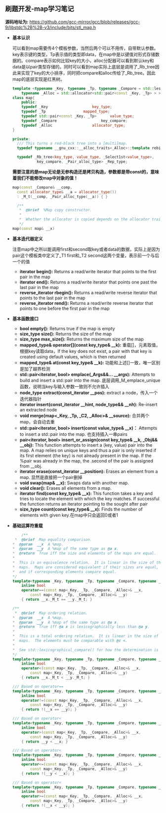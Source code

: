 ## 刷题开发-map学习笔记

**源码地址为:** https://github.com/gcc-mirror/gcc/blob/releases/gcc-9/libstdc%2B%2B-v3/include/bits/stl_map.h

- **基本认识**
  
    可以看到map需要传4个模板参数，当然后两个可以不用传，自带默认参数。key表示键的类型，Tp表示值的类型即data，在map中是以键值对形式存储数据的。compare表示如何比较key的大小，alloc分配器可以看到默认key和data是以pair类型存储的。同时可以看到map实际上底层是调用了_Rb_tree因此来实现了key的大小排序，同时把compare和alloc传给了_Rb_tree。因此map的底层实现是红黑树。

    ```cpp
    template <typename _Key, typename _Tp, typename _Compare = std::less<_Key>,
	    typename _Alloc = std::allocator<std::pair<const _Key, _Tp> > >
    class map{
        public:
        typedef _Key					key_type;
        typedef _Tp					mapped_type;
        typedef std::pair<const _Key, _Tp>		value_type;
        typedef _Compare					key_compare;
        typedef _Alloc					allocator_type;
    }

    private:
      /// This turns a red-black tree into a [multi]map.
      typedef typename __gnu_cxx::__alloc_traits<_Alloc>::template rebind<value_type>::other _Pair_alloc_type;

      typedef _Rb_tree<key_type, value_type, _Select1st<value_type>,
		       key_compare, _Pair_alloc_type> _Rep_type;
    ```

    **需要注意的是map无论是无参构造还是拷贝构造，参数都是带const的，意味着我们不能修改map中对象的值！**
    ```cpp
    map(const _Compare& __comp,
	  const allocator_type& __a = allocator_type())
      : _M_t(__comp, _Pair_alloc_type(__a)) { }

      /**
       *  @brief  %Map copy constructor.
       *
       *  Whether the allocator is copied depends on the allocator traits.
       */
    map(const map& __x)
    ```

- **基本迭代器定义**

    注意map中之所以能调用first和second取key或者data的数据，实际上是因为pair这个模板类中定义了_T1 first和_T2 second这两个变量，表示前一个与后一个的值

    - **iterator begin():** Returns a read/write iterator that points to the first pair in the map
    - **iterator end():** Returns a read/write iterator that points one past the last pair in the map
    - **reverse_iterator rbegin():** Returns a read/write reverse iterator that points to the last pair in the map
    - **reverse_iterator rend():** Returns a read/write reverse iterator that points to one before the first pair in the map

- **基本函数接口**

    - **bool empty():** Returns true if the map is empty
    - **size_type size():** Returns the size of the map
    - **size_type max_size():** Returns the maximum size of the map
    - **mapped_type& operator[](const key_type& __k):** 重载[]，元素取值，根据key读取data，If the key does not exist, a pair with that key is created using default values, which is then returned
    - **mapped_type& at(const key_type& __k):** 功能和上述[]一致，唯一区别是加了越界检测
    - **std::pair<iterator, bool> emplace(_Args&&... __args):** Attempts to build and insert a std::pair into the map. 底层调用_M_emplace_unique函数，说明当key与输入参数一致则不允许插入
    - **node_type extract(const_iterator __pos):** extract a node，传入一个迭代器指针
    - **iterator insert(const_iterator __hint, node_type&& __nh):** Re-insert an extracted node
    - **void merge(map<_Key, _Tp, _C2, _Alloc>& __source):** 合并两个map，会自动去重
    - **std::pair<iterator, bool> insert(const value_type& __x)：** Attempts to insert a std::pair into the map. 也支持插入一串pairs
    - **pair<iterator, bool> insert_or_assign(const key_type& __k, _Obj&& __obj):** This function attempts to insert a (key, value) pair into the map. A map relies on unique keys and thus a pair is only inserted if its first element (the key) is not already present in the map. If the %pair was already in the map, the .second of the pair is assigned from __obj.
    - **iterator erase(const_iterator __position):** Erases an element from a map. 显然是直接把一个pair删掉
    - **void swap(map& __x):** Swaps data with another map.
    - **void clear():** Erases all elements from a map.
    - **iterator find(const key_type& __x):** This function takes a key and tries to locate the element with which the key matches. If successful the function returns an iterator pointing to the sought after pair
    - **size_type count(const key_type& __x):** Finds the number of elements with given key.在map中只会返回0或者1

- **基础运算符重载**

    ```cpp
        /**
     *  @brief  Map equality comparison.
    *  @param  __x  A %map.
    *  @param  __y  A %map of the same type as @a x.
    *  @return  True iff the size and elements of the maps are equal.
    *
    *  This is an equivalence relation.  It is linear in the size of the
    *  maps.  Maps are considered equivalent if their sizes are equal,
    *  and if corresponding elements compare equal.
    */
    template<typename _Key, typename _Tp, typename _Compare, typename _Alloc>
        inline bool
        operator==(const map<_Key, _Tp, _Compare, _Alloc>& __x,
            const map<_Key, _Tp, _Compare, _Alloc>& __y)
        { return __x._M_t == __y._M_t; }

    /**
     *  @brief  Map ordering relation.
    *  @param  __x  A %map.
    *  @param  __y  A %map of the same type as @a x.
    *  @return  True iff @a x is lexicographically less than @a y.
    *
    *  This is a total ordering relation.  It is linear in the size of the
    *  maps.  The elements must be comparable with @c <.
    *
    *  See std::lexicographical_compare() for how the determination is made.
    */
    template<typename _Key, typename _Tp, typename _Compare, typename _Alloc>
        inline bool
        operator<(const map<_Key, _Tp, _Compare, _Alloc>& __x,
            const map<_Key, _Tp, _Compare, _Alloc>& __y)
        { return __x._M_t < __y._M_t; }

    /// Based on operator==
    template<typename _Key, typename _Tp, typename _Compare, typename _Alloc>
        inline bool
        operator!=(const map<_Key, _Tp, _Compare, _Alloc>& __x,
            const map<_Key, _Tp, _Compare, _Alloc>& __y)
        { return !(__x == __y); }

    /// Based on operator<
    template<typename _Key, typename _Tp, typename _Compare, typename _Alloc>
        inline bool
        operator>(const map<_Key, _Tp, _Compare, _Alloc>& __x,
            const map<_Key, _Tp, _Compare, _Alloc>& __y)
        { return __y < __x; }

    /// Based on operator<
    template<typename _Key, typename _Tp, typename _Compare, typename _Alloc>
        inline bool
        operator<=(const map<_Key, _Tp, _Compare, _Alloc>& __x,
            const map<_Key, _Tp, _Compare, _Alloc>& __y)
        { return !(__y < __x); }

    /// Based on operator<
    template<typename _Key, typename _Tp, typename _Compare, typename _Alloc>
        inline bool
        operator>=(const map<_Key, _Tp, _Compare, _Alloc>& __x,
            const map<_Key, _Tp, _Compare, _Alloc>& __y)
        { return !(__x < __y); }
    ```